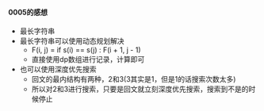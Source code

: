 #### 0005的感想
- 最长字符串
- 最长字符串可以使用动态规划解决
  - F(i, j) = if s(i) == s(j) : F(i + 1, j - 1)
  - 直接使用dp数组进行记录，计算即可
- 也可以使用深度优先搜索
  - 回文的最内结构有两种，2和3(3其实是1，但是1的话搜索次数太多)
  - 所以对2和3进行搜索，只要是回文就立刻深度优先搜索，搜索到不是的时候停止